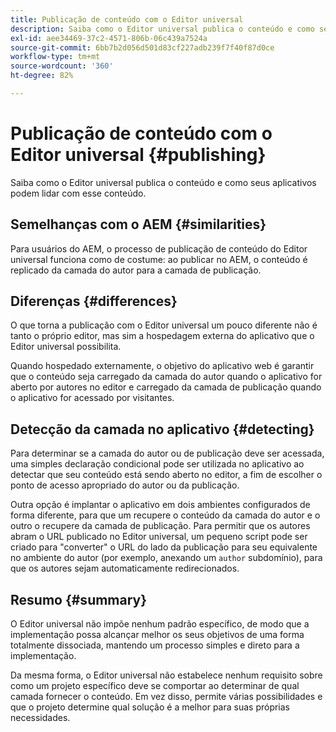 ```yaml
---
title: Publicação de conteúdo com o Editor universal
description: Saiba como o Editor universal publica o conteúdo e como seus aplicativos podem lidar com esse conteúdo.
exl-id: aee34469-37c2-4571-806b-06c439a7524a
source-git-commit: 6bb7b2d056d501d83cf227adb239f7f40f87d0ce
workflow-type: tm+mt
source-wordcount: '360'
ht-degree: 82%

---
```



# Publicação de conteúdo com o Editor universal {#publishing}

Saiba como o Editor universal publica o conteúdo e como seus aplicativos podem lidar com esse conteúdo.

## Semelhanças com o AEM {#similarities}

Para usuários do AEM, o processo de publicação de conteúdo do Editor universal funciona como de costume: ao publicar no AEM, o conteúdo é replicado da camada do autor para a camada de publicação.

## Diferenças {#differences}

O que torna a publicação com o Editor universal um pouco diferente não é tanto o próprio editor, mas sim a hospedagem externa do aplicativo que o Editor universal possibilita.

Quando hospedado externamente, o objetivo do aplicativo web é garantir que o conteúdo seja carregado da camada do autor quando o aplicativo for aberto por autores no editor e carregado da camada de publicação quando o aplicativo for acessado por visitantes.

## Detecção da camada no aplicativo {#detecting}

Para determinar se a camada do autor ou de publicação deve ser acessada, uma simples declaração condicional pode ser utilizada no aplicativo ao detectar que seu conteúdo está sendo aberto no editor, a fim de escolher o ponto de acesso apropriado do autor ou da publicação.

Outra opção é implantar o aplicativo em dois ambientes configurados de forma diferente, para que um recupere o conteúdo da camada do autor e o outro o recupere da camada de publicação. Para permitir que os autores abram o URL publicado no Editor universal, um pequeno script pode ser criado para &quot;converter&quot; o URL do lado da publicação para seu equivalente no ambiente do autor (por exemplo, anexando um `author` subdomínio), para que os autores sejam automaticamente redirecionados.

## Resumo {#summary}

O Editor universal não impõe nenhum padrão específico, de modo que a implementação possa alcançar melhor os seus objetivos de uma forma totalmente dissociada, mantendo um processo simples e direto para a implementação.

Da mesma forma, o Editor universal não estabelece nenhum requisito sobre como um projeto específico deve se comportar ao determinar de qual camada fornecer o conteúdo. Em vez disso, permite várias possibilidades e que o projeto determine qual solução é a melhor para suas próprias necessidades.
